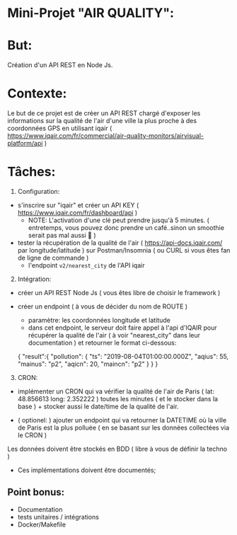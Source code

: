 # Mini-Projet "AIR QUALITY":

# But:

Création d'un API REST en Node Js.

# Contexte:

Le but de ce projet est de créer un API REST chargé d'exposer les informations sur la qualité de l'air d'une ville la plus proche à des coordonnées GPS
en utilisant iqair ( https://www.iqair.com/fr/commercial/air-quality-monitors/airvisual-platform/api )

# Tâches:

1. Configuration:

- s'inscrire sur "iqair" et créer un API KEY ( https://www.iqair.com/fr/dashboard/api )
  - NOTE: L'activation d'une clé peut prendre jusqu'à 5 minutes. ( entretemps, vous pouvez donc prendre un café..sinon un smoothie serait pas mal aussi 🙂 )
- tester la récupération de la qualité de l'air ( https://api-docs.iqair.com/ par longitude/latitude ) sur Postman/Insomnia ( ou CURL si vous êtes fan de ligne de commande )
  - l'endpoint `v2/nearest_city` de l'API iqair

2. Intégration:

- créer un API REST Node Js ( vous êtes libre de choisir le framework )
- créer un endpoint ( à vous de décider du nom de ROUTE )

  - paramètre: les coordonnées longitude et latitude
  - dans cet endpoint, le serveur doit faire appel à l'api d'IQAIR pour récupérer la qualité de l'air ( à voir "nearest_city" dans leur documentation ) et retourner le format ci-dessous:

  {
  "result":{
  "pollution": {
  "ts": "2019-08-04T01:00:00.000Z",
  "aqius": 55,
  "mainus": "p2",
  "aqicn": 20,
  "maincn": "p2"
  }
  }
  }

3. CRON:

- implémenter un CRON qui va vérifier la qualité de l'air de Paris ( lat: 48.856613 long: 2.352222 ) toutes les minutes ( et le stocker dans la base ) + stocker aussi le date/time de la qualité de l'air.

- ( optionel: ) ajouter un endpoint qui va retourner la DATETIME où la ville de Paris est la plus polluée ( en se basant sur les données collectées via le CRON )

Les données doivent être stockés en BDD ( libre à vous de définir la techno )

- Ces implémentations doivent être documentés;

## Point bonus:

- Documentation
- tests unitaires / intégrations
- Docker/Makefile
